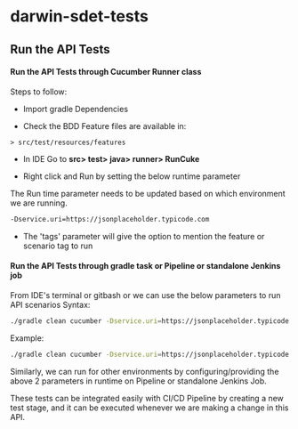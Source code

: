 # darwin-sdet-tests

## Run the API Tests

#### Run the API Tests through Cucumber Runner class

Steps to follow:

- Import gradle Dependencies

- Check the BDD Feature files are available in:

```> src/test/resources/features```

- In IDE Go to **src> test> java> runner> RunCuke**

- Right click and Run by setting the below runtime parameter

The Run time parameter needs to be updated based on which environment we are running.

```bash
-Dservice.uri=https://jsonplaceholder.typicode.com
```

- The 'tags' parameter will give the option to mention the feature or scenario tag to run

#### Run the API Tests through gradle task or Pipeline or standalone Jenkins job

From IDE's terminal or gitbash or  we can use the below parameters to run API scenarios
Syntax:
```bash
./gradle clean cucumber -Dservice.uri=https://jsonplaceholder.typicode.com
```
Example:
```bash
./gradle clean cucumber -Dservice.uri=https://jsonplaceholder.typicode.com
```

Similarly, we can run for other environments by configuring/providing the above 2 parameters in runtime on Pipeline or standalone Jenkins Job.

These tests can be integrated easily with CI/CD Pipeline by creating a new test stage, and it can be executed whenever we are making a change in this API.
